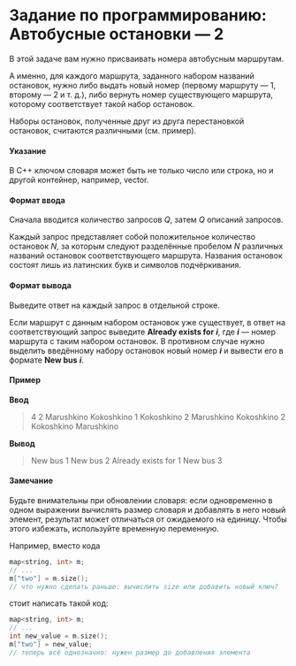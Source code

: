 # Задание по программированию: Автобусные остановки — 2

В этой задаче вам нужно присваивать номера автобусным маршрутам.

А именно, для каждого маршрута, заданного набором названий остановок, нужно либо выдать новый номер (первому маршруту — 1, второму — 2 и т. д.), либо вернуть номер существующего маршрута, которому соответствует такой набор остановок.

Наборы остановок, полученные друг из друга перестановкой остановок, считаются различными (см. пример).

#### Указание

В C++ ключом словаря может быть не только число или строка, но и другой контейнер, например, vector.

#### Формат ввода

Сначала вводится количество запросов _Q_, затем _Q_ описаний запросов.

Каждый запрос представляет собой положительное количество остановок _N_, за которым следуют разделённые пробелом _N_ различных названий остановок соответствующего маршрута. Названия остановок состоят лишь из латинских букв и символов подчёркивания.

#### Формат вывода

Выведите ответ на каждый запрос в отдельной строке.

Если маршрут с данным набором остановок уже существует, в ответ на соответствующий запрос выведите **Already exists for** **_i_**, где **_i_** — номер маршрута с таким набором остановок. В противном случае нужно выделить введённому набору остановок новый номер **_i_** и вывести его в формате **New bus** **_i_**.

#### Пример

**Ввод**

> 4
> 2 Marushkino Kokoshkino
> 1 Kokoshkino
> 2 Marushkino Kokoshkino
> 2 Kokoshkino Marushkino

**Вывод**

> New bus 1
> New bus 2
> Already exists for 1
> New bus 3

#### Замечание

Будьте внимательны при обновлении словаря: если одновременно в одном выражении вычислять размер словаря и добавлять в него новый элемент, результат может отличаться от ожидаемого на единицу. Чтобы этого избежать, используйте временную переменную.

Например, вместо кода

```C++
map<string, int> m;
// ...
m["two"] = m.size();
// что нужно сделать раньше: вычислить size или добавить новый ключ?
```

стоит написать такой код:

```C++
map<string, int> m;
// ...
int new_value = m.size();
m["two"] = new_value;
// теперь всё однозначно: нужен размер до добавления элемента
```
